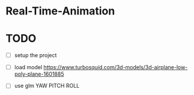 # Real-Time-Animation

# TODO

- [ ] setup the project

- [ ] load model https://www.turbosquid.com/3d-models/3d-airplane-low-poly-plane-1601885

- [ ] use glm YAW PITCH ROLL
